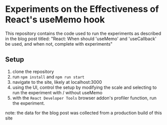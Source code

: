 # Experiments on the Effectiveness of React's useMemo hook

This repository contains the code used to run the experiments as described in the blog post titled: "React: When should 'useMemo' and 'useCallback' be used, and when not, complete with experiments"

## Setup

1. clone the repository
2. run `npm install` and `npm run start`
3. navigate to the site, likely at localhost:3000
4. using the UI, control the setup by modifying the scale and selecting to run the experiment with / without useMemo
5. with the `React Developer Tools` browser addon's profiler function, run the experiment.

note: the data for the blog post was collected from a production build of this site
